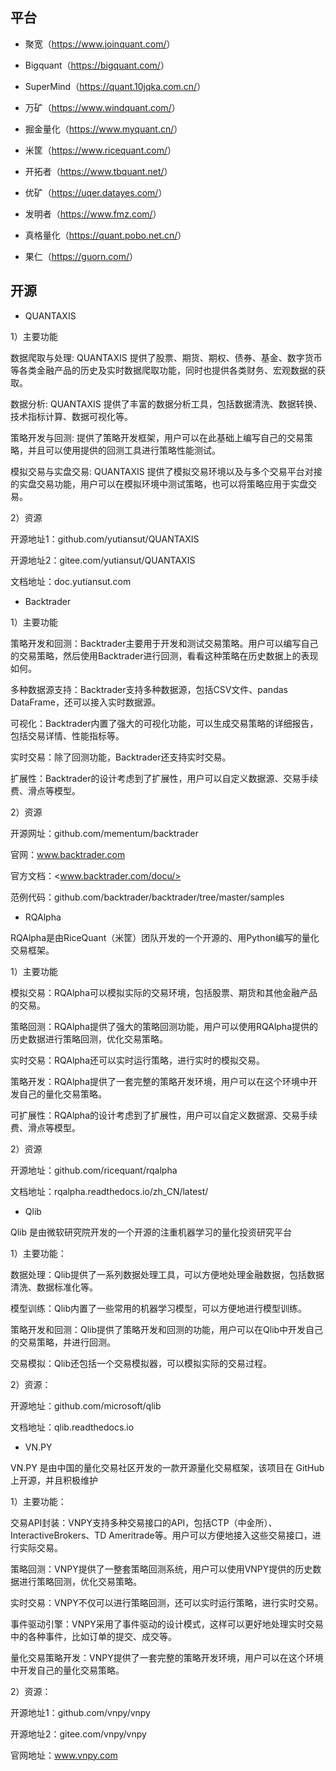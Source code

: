 ## 平台

- 聚宽（<https://www.joinquant.com/>）
- Bigquant（<https://bigquant.com/>）
- SuperMind（<https://quant.10jqka.com.cn/>）
- 万矿（<https://www.windquant.com/>）
- 掘金量化（<https://www.myquant.cn/>）

- 米筐（<https://www.ricequant.com/>）
- 开拓者（<https://www.tbquant.net/>）
- 优矿（<https://uqer.datayes.com/>）
- 发明者（<https://www.fmz.com/>）
- 真格量化（<https://quant.pobo.net.cn/>）
- 果仁（<https://guorn.com/>）

## 开源

- QUANTAXIS

1）主要功能

数据爬取与处理: QUANTAXIS 提供了股票、期货、期权、债券、基金、数字货币等各类金融产品的历史及实时数据爬取功能，同时也提供各类财务、宏观数据的获取。

数据分析: QUANTAXIS 提供了丰富的数据分析工具，包括数据清洗、数据转换、技术指标计算、数据可视化等。

策略开发与回测: 提供了策略开发框架，用户可以在此基础上编写自己的交易策略，并且可以使用提供的回测工具进行策略性能测试。

模拟交易与实盘交易: QUANTAXIS 提供了模拟交易环境以及与多个交易平台对接的实盘交易功能，用户可以在模拟环境中测试策略，也可以将策略应用于实盘交易。

2）资源

开源地址1：github.com/yutiansut/QUANTAXIS

开源地址2：gitee.com/yutiansut/QUANTAXIS

文档地址：doc.yutiansut.com

- Backtrader

1）主要功能

策略开发和回测：Backtrader主要用于开发和测试交易策略。用户可以编写自己的交易策略，然后使用Backtrader进行回测，看看这种策略在历史数据上的表现如何。

多种数据源支持：Backtrader支持多种数据源，包括CSV文件、pandas DataFrame，还可以接入实时数据源。

可视化：Backtrader内置了强大的可视化功能，可以生成交易策略的详细报告，包括交易详情、性能指标等。

实时交易：除了回测功能，Backtrader还支持实时交易。

扩展性：Backtrader的设计考虑到了扩展性，用户可以自定义数据源、交易手续费、滑点等模型。

2）资源

开源网址：github.com/mementum/backtrader

官网：www.backtrader.com

官方文档：<www.backtrader.com/docu/>

范例代码：github.com/backtrader/backtrader/tree/master/samples

- RQAlpha

RQAlpha是由RiceQuant（米筐）团队开发的一个开源的、用Python编写的量化交易框架。

1）主要功能

模拟交易：RQAlpha可以模拟实际的交易环境，包括股票、期货和其他金融产品的交易。

策略回测：RQAlpha提供了强大的策略回测功能，用户可以使用RQAlpha提供的历史数据进行策略回测，优化交易策略。

实时交易：RQAlpha还可以实时运行策略，进行实时的模拟交易。

策略开发：RQAlpha提供了一套完整的策略开发环境，用户可以在这个环境中开发自己的量化交易策略。

可扩展性：RQAlpha的设计考虑到了扩展性，用户可以自定义数据源、交易手续费、滑点等模型。

2）资源

开源地址：github.com/ricequant/rqalpha

文档地址：rqalpha.readthedocs.io/zh_CN/latest/

- Qlib

Qlib 是由微软研究院开发的一个开源的注重机器学习的量化投资研究平台

1）主要功能：

数据处理：Qlib提供了一系列数据处理工具，可以方便地处理金融数据，包括数据清洗、数据标准化等。

模型训练：Qlib内置了一些常用的机器学习模型，可以方便地进行模型训练。

策略开发和回测：Qlib提供了策略开发和回测的功能，用户可以在Qlib中开发自己的交易策略，并进行回测。

交易模拟：Qlib还包括一个交易模拟器，可以模拟实际的交易过程。

2）资源：

开源地址：github.com/microsoft/qlib

文档地址：qlib.readthedocs.io

- VN.PY

VN.PY 是由中国的量化交易社区开发的一款开源量化交易框架，该项目在 GitHub 上开源，并且积极维护

1）主要功能：

交易API封装：VNPY支持多种交易接口的API，包括CTP（中金所）、InteractiveBrokers、TD Ameritrade等。用户可以方便地接入这些交易接口，进行实际交易。

策略回测：VNPY提供了一整套策略回测系统，用户可以使用VNPY提供的历史数据进行策略回测，优化交易策略。

实时交易：VNPY不仅可以进行策略回测，还可以实时运行策略，进行实时交易。

事件驱动引擎：VNPY采用了事件驱动的设计模式，这样可以更好地处理实时交易中的各种事件，比如订单的提交、成交等。

量化交易策略开发：VNPY提供了一套完整的策略开发环境，用户可以在这个环境中开发自己的量化交易策略。

2）资源：

开源地址1：github.com/vnpy/vnpy

开源地址2：gitee.com/vnpy/vnpy

官网地址：www.vnpy.com